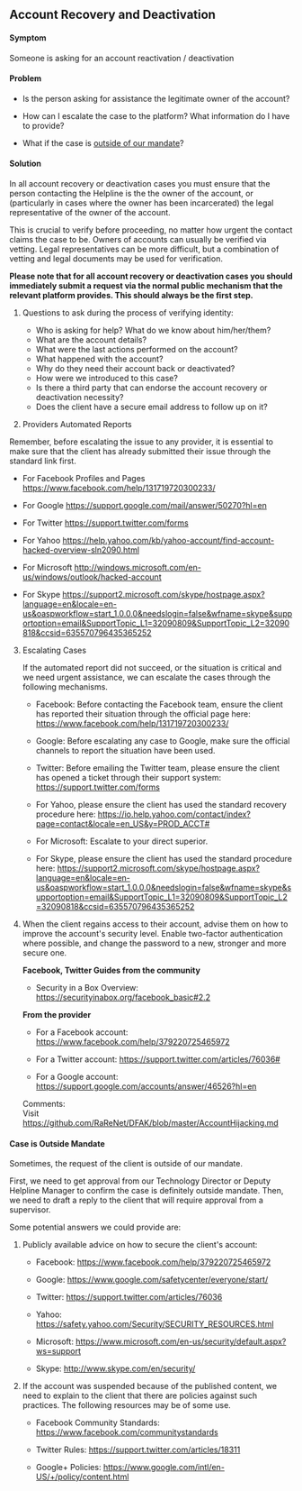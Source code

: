 ## Account Recovery and Deactivation
 
#### Symptom   
Someone is asking for an account reactivation / deactivation

#### Problem   
- Is the person asking for assistance the legitimate owner of the account?

- How can I escalate the case to the platform? What information do I have to provide?

- What if the case is [outside of our mandate](#outsideMandate)?

#### Solution
In all account recovery or deactivation cases you must ensure that the person contacting the Helpline is the the owner of the account, or (particularly in cases where the owner has been incarcerated) the legal representative of the owner of the account. 

This is crucial to verify before proceeding, no matter how urgent the contact claims the case to be. Owners of accounts can usually be verified via vetting. Legal representatives can be more difficult, but a combination of vetting and legal documents may be used for verification. 

**Please note that for all account recovery or deactivation cases you should immediately submit a request via the normal public mechanism that the relevant platform provides. This should always be the first step.**

1. Questions to ask during the process of verifying identity:

   * Who is asking for help? What do we know about him/her/them?
   * What are the account details?
   * What were the last actions performed on the account?
   * What happened with the account?
   * Why do they need their account back or deactivated?
   * How were we introduced to this case?
   * Is there a third party that can endorse the account recovery or deactivation necessity?
   * Does the client have a secure email address to follow up on it?

2. Providers Automated Reports
 
 Remember, before escalating the issue to any provider, it is essential to make sure that the client has already submitted their issue through the standard link first. 

   * For Facebook Profiles and Pages
   https://www.facebook.com/help/131719720300233/

   * For Google 
   https://support.google.com/mail/answer/50270?hl=en

   * For Twitter 
   https://support.twitter.com/forms

   * For Yahoo
   https://help.yahoo.com/kb/yahoo-account/find-account-hacked-overview-sln2090.html

   * For Microsoft
   http://windows.microsoft.com/en-us/windows/outlook/hacked-account

   * For Skype
   https://support2.microsoft.com/skype/hostpage.aspx?language=en&locale=en-us&oaspworkflow=start_1.0.0.0&needslogin=false&wfname=skype&supportoption=email&SupportTopic_L1=32090809&SupportTopic_L2=32090818&ccsid=635570796435365252 

3. Escalating Cases

   If the automated report did not succeed, or the situation is critical and we need urgent assistance, we can escalate the cases through the following mechanisms.

   * Facebook:
   Before contacting the Facebook team, ensure the client has reported their situation through the official page here: https://www.facebook.com/help/131719720300233/

   * Google:
   Before escalating any case to Google, make sure the official channels to report the situation have been used.

   * Twitter:
   Before emailing the Twitter team, please ensure the client has opened a ticket through their support system: https://support.twitter.com/forms

   * For Yahoo, please ensure the client has used the standard recovery procedure here: https://io.help.yahoo.com/contact/index?page=contact&locale=en_US&y=PROD_ACCT# 
   
   * For Microsoft: Escalate to your direct superior.
   
   * For Skype, please ensure the client has used the standard procedure here: https://support2.microsoft.com/skype/hostpage.aspx?language=en&locale=en-us&oaspworkflow=start_1.0.0.0&needslogin=false&wfname=skype&supportoption=email&SupportTopic_L1=32090809&SupportTopic_L2=32090818&ccsid=635570796435365252 

4. When the client regains access to their account, advise them on how to improve the account's security level. Enable two-factor authentication where possible, and change the password to a new, stronger and more secure one.

   **Facebook, Twitter Guides from the community**
   * Security in a Box Overview: 
   https://securityinabox.org/facebook_basic#2.2

   **From the provider**
   * For a Facebook account: 
   https://www.facebook.com/help/379220725465972

   * For a Twitter account: 
   https://support.twitter.com/articles/76036#

   * For a Google account: 
   https://support.google.com/accounts/answer/46526?hl=en

   Comments:   
   Visit https://github.com/RaReNet/DFAK/blob/master/AccountHijacking.md


#### <a name="outsideMandate"></a>Case is Outside Mandate

Sometimes, the request of the client is outside of our mandate. 

First, we need to get approval from our Technology Director or Deputy Helpline Manager to confirm the case is definitely outside mandate. Then, we need to draft a reply to the client that will require approval from a supervisor.

Some potential answers we could provide are:

1. Publicly available advice on how to secure the client's account:
   
   * Facebook: https://www.facebook.com/help/379220725465972

   * Google: https://www.google.com/safetycenter/everyone/start/

   * Twitter: https://support.twitter.com/articles/76036

   * Yahoo: https://safety.yahoo.com/Security/SECURITY_RESOURCES.html

   * Microsoft: https://www.microsoft.com/en-us/security/default.aspx?ws=support

   * Skype: http://www.skype.com/en/security/ 


2. If the account was suspended because of the published content, we need to explain to the client that there are policies against such practices. The following resources may be of some use.

   * Facebook Community Standards: https://www.facebook.com/communitystandards

   * Twitter Rules: https://support.twitter.com/articles/18311 
   
   * Google+ Policies: https://www.google.com/intl/en-US/+/policy/content.html
